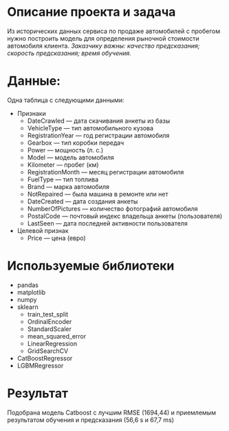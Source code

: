 # Описание проекта и задача
Из исторических данных сервиса по продаже автомобилей с пробегом нужно построить модель для определения рыночной стоимости автомобиля клиента. *Заказчику важны: качество предсказания; скорость предсказания; время обучения.*


# Данные:
Одна таблица с следующими данными:
- Признаки
    - DateCrawled — дата скачивания анкеты из базы
    - VehicleType — тип автомобильного кузова
    - RegistrationYear — год регистрации автомобиля
    - Gearbox — тип коробки передач
    - Power — мощность (л. с.)
    - Model — модель автомобиля
    - Kilometer — пробег (км)
    - RegistrationMonth — месяц регистрации автомобиля
    - FuelType — тип топлива
    - Brand — марка автомобиля
    - NotRepaired — была машина в ремонте или нет
    - DateCreated — дата создания анкеты
    - NumberOfPictures — количество фотографий автомобиля
    - PostalCode — почтовый индекс владельца анкеты (пользователя)
    - LastSeen — дата последней активности пользователя
- Целевой признак
    - Price — цена (евро)

# Используемые библиотеки
- pandas
- matplotlib
- numpy
- sklearn
    - train_test_split
    - OrdinalEncoder
    - StandardScaler
    - mean_squared_error
    - LinearRegression
    - GridSearchCV
- CatBoostRegressor
- LGBMRegressor

# Результат
Подобрана модель Catboost с лучшим RMSE (1694,44) и приемлемым результатом обучения и предсказания (56,6 s и 67,7 ms)
